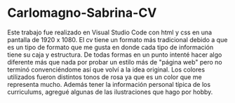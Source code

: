 # Carlomagno-Sabrina-CV
Este trabajo fue realizado en Visual Studio Code con html y css en una pantalla de 1920 x 1080.
El cv tiene un formato más tradicional debido a que es un tipo de formato que me gusta en donde cada tipo de información tiene su caja y estructura. De todas formas en un punto intenté hacer algo diferente más que nada por probar un estilo más de "página web" pero no terminó convenciéndome así que volví a la idea original. Los colores utilizados fueron distintos tonos de rosa ya que es un color que me representa mucho. Además tener la información personal típica de los curriculums, agregué algunas de las ilustraciones que hago por hobby.
